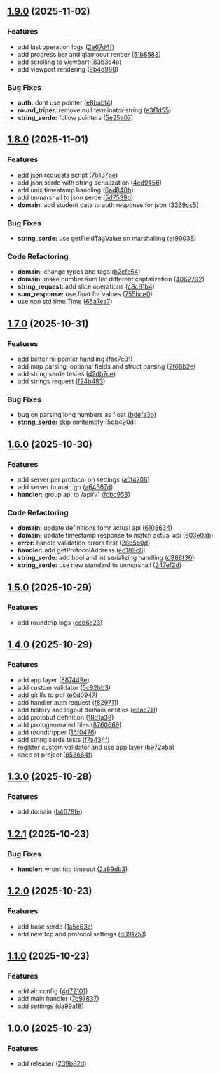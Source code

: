 ## [1.9.0](https://github.com/talDoFlemis/triprotocol-benchmark/compare/v1.8.0...v1.9.0) (2025-11-02)

### Features

* add last operation logs ([2e67d4f](https://github.com/talDoFlemis/triprotocol-benchmark/commit/2e67d4fa15b34473c2cd83fa37b1a9dbdb210a5c))
* add progress bar and glamoour render ([51b8588](https://github.com/talDoFlemis/triprotocol-benchmark/commit/51b85882ea7bb90d3ed712a1267282f269ae9293))
* add scrolling to viewport ([83b3c4a](https://github.com/talDoFlemis/triprotocol-benchmark/commit/83b3c4abdd15919ba0ac961f27482de5f44ab61f))
* add viewport rendering ([9b4d988](https://github.com/talDoFlemis/triprotocol-benchmark/commit/9b4d98824b0fa51bfa197b1302b534a6d329e9c8))

### Bug Fixes

* **auth:** dont use pointer ([e8babf4](https://github.com/talDoFlemis/triprotocol-benchmark/commit/e8babf46a27ca734990efaa3136488bacc3c57c9))
* **round_triper:** remove null terminator string ([e3f1d55](https://github.com/talDoFlemis/triprotocol-benchmark/commit/e3f1d55c5ff3d23aba9fb333c68a90c43990a831))
* **string_serde:** follow pointers ([5e25e07](https://github.com/talDoFlemis/triprotocol-benchmark/commit/5e25e072c77966f4e02f4a4ae7002d1271342b47))

## [1.8.0](https://github.com/talDoFlemis/triprotocol-benchmark/compare/v1.7.0...v1.8.0) (2025-11-01)

### Features

* add json requests script ([76137be](https://github.com/talDoFlemis/triprotocol-benchmark/commit/76137be32c4849e6a4a935b1474e8752332bc4e5))
* add json serde with string serialization ([4ed9456](https://github.com/talDoFlemis/triprotocol-benchmark/commit/4ed94563bf6167d0a14c884edf7a6002ef6387a0))
* add unix timestamp handling ([6ad848b](https://github.com/talDoFlemis/triprotocol-benchmark/commit/6ad848bd8b251c1e149d1c127a47eef205270d14))
* add unmarshall to json serde ([5d7539b](https://github.com/talDoFlemis/triprotocol-benchmark/commit/5d7539b03470bfca990da00499e5aba3516e2f42))
* **domain:** add student data to auth response for json ([3369cc5](https://github.com/talDoFlemis/triprotocol-benchmark/commit/3369cc545f8a5ec2990db40ac8660f8d24730551))

### Bug Fixes

* **string_serde:** use getFieldTagValue on marshalling ([ef90038](https://github.com/talDoFlemis/triprotocol-benchmark/commit/ef900381b8a0049416552b021a44ed3bff792a6b))

### Code Refactoring

* **domain:** change types and tags ([b2cfe54](https://github.com/talDoFlemis/triprotocol-benchmark/commit/b2cfe54c67093a1e1236e03341441c54ee911ee5))
* **domain:** make number sum list different captalization ([4062792](https://github.com/talDoFlemis/triprotocol-benchmark/commit/4062792a68f9895727408ed374b88ee69b86f8eb))
* **string_request:** add slice operations ([c8c81b4](https://github.com/talDoFlemis/triprotocol-benchmark/commit/c8c81b44617d3db920c1555c5bd45934fcdd8a50))
* **sum_response:** use float for values ([755bce0](https://github.com/talDoFlemis/triprotocol-benchmark/commit/755bce0bd92499f8bc792c930d563ff3eee49bf0))
* use non std time.Time ([65a7ea7](https://github.com/talDoFlemis/triprotocol-benchmark/commit/65a7ea7682833f0679139c68a0476a2092b614cf))

## [1.7.0](https://github.com/talDoFlemis/triprotocol-benchmark/compare/v1.6.0...v1.7.0) (2025-10-31)

### Features

* add better nil pointer handling ([fac7c81](https://github.com/talDoFlemis/triprotocol-benchmark/commit/fac7c81c8d7979e2ea0fa53f9c3f099373631f7d))
* add map parsing, optional fields and struct parsing ([2f68b2e](https://github.com/talDoFlemis/triprotocol-benchmark/commit/2f68b2eb326bc6cb539d1e55bbaebdd7d446bebf))
* add string serde testes ([d2db7ce](https://github.com/talDoFlemis/triprotocol-benchmark/commit/d2db7ce8dab5e68eb90ed844ae79dd1591d9faa0))
* add strings request ([f24b483](https://github.com/talDoFlemis/triprotocol-benchmark/commit/f24b483bb4611c1e9ba3ff65a20bf83d87825d6b))

### Bug Fixes

* bug on parsing long numbers as float ([bdefa3b](https://github.com/talDoFlemis/triprotocol-benchmark/commit/bdefa3ba6f905998dbed1819703af5bc2dffb15b))
* **string_serde:** skip omitempty ([5db490d](https://github.com/talDoFlemis/triprotocol-benchmark/commit/5db490d25367da21d464594f962f5980bd7ef395))

## [1.6.0](https://github.com/talDoFlemis/triprotocol-benchmark/compare/v1.5.0...v1.6.0) (2025-10-30)

### Features

* add server per protocol on settings ([a5f4706](https://github.com/talDoFlemis/triprotocol-benchmark/commit/a5f47062045ad97590ed1612e006685d81b7a051))
* add server to main.go ([a64367d](https://github.com/talDoFlemis/triprotocol-benchmark/commit/a64367d9eeb9e2d0b786cfd24307ba61cb1ef233))
* **handler:** group api to /api/v1 ([fcbc953](https://github.com/talDoFlemis/triprotocol-benchmark/commit/fcbc9533999fb5a4e04a2caa1c58541b0df6d0e4))

### Code Refactoring

* **domain:** update definitions fomr actual api ([6108634](https://github.com/talDoFlemis/triprotocol-benchmark/commit/6108634f255dc2439be8e8e70ae58fab461b4d7b))
* **domain:** update timestamp response to match actual api ([603e0ab](https://github.com/talDoFlemis/triprotocol-benchmark/commit/603e0abb5d76af88e44efcac09336e82453cac4a))
* **error:** handle validation errors first ([28b5b0d](https://github.com/talDoFlemis/triprotocol-benchmark/commit/28b5b0daa09ff48038336c5c22c2f18720fb4125))
* **handler:** add getProtocolAddress ([ed189c8](https://github.com/talDoFlemis/triprotocol-benchmark/commit/ed189c8e76f0cfe69f3f2c7f1faf81d8c6894a3d))
* **string_serde:** add bool and int serializing handling ([d888f36](https://github.com/talDoFlemis/triprotocol-benchmark/commit/d888f3626ef02a0dec7e59aca5e0726922bb8597))
* **string_serde:** use new standard to unmarshall ([247ef2d](https://github.com/talDoFlemis/triprotocol-benchmark/commit/247ef2d8ce6e5af1c150beae71dcee251cd85c49))

## [1.5.0](https://github.com/talDoFlemis/triprotocol-benchmark/compare/v1.4.0...v1.5.0) (2025-10-29)

### Features

* add roundtrip logs ([ceb6a23](https://github.com/talDoFlemis/triprotocol-benchmark/commit/ceb6a23c8c3616428bb0600e4af29048791e66d6))

## [1.4.0](https://github.com/talDoFlemis/triprotocol-benchmark/compare/v1.3.0...v1.4.0) (2025-10-29)

### Features

* add app layer ([887449e](https://github.com/talDoFlemis/triprotocol-benchmark/commit/887449ee538a124469e79982a0313b75510a00ba))
* add custom validator ([5c92bb3](https://github.com/talDoFlemis/triprotocol-benchmark/commit/5c92bb3a7c08bd308ae4bb316662fb2c00f8dc59))
* add git lfs to pdf ([e0d0947](https://github.com/talDoFlemis/triprotocol-benchmark/commit/e0d0947108fbdd64afe22a0aca39db76ef0c40e1))
* add handler auth request ([f829711](https://github.com/talDoFlemis/triprotocol-benchmark/commit/f8297110b2c61e5bc087fc0fb842cb2546a54f0a))
* add history and logout domain entities ([e8ae711](https://github.com/talDoFlemis/triprotocol-benchmark/commit/e8ae711fc5e82d6601c7eb0ae2c22280de6c7f19))
* add protobuf definition ([18d1a38](https://github.com/talDoFlemis/triprotocol-benchmark/commit/18d1a38125baf112360324e518fadb71d1787989))
* add protogenerated files ([8760669](https://github.com/talDoFlemis/triprotocol-benchmark/commit/8760669d5dff5723a64805b45a9e0268b7631cc7))
* add roundtripper ([16f0476](https://github.com/talDoFlemis/triprotocol-benchmark/commit/16f047652fcd7494eeb99872d1dd7cbfd9acba4e))
* add string serde tests ([f7a434f](https://github.com/talDoFlemis/triprotocol-benchmark/commit/f7a434fb04ba74cbad062f86fa67471fc5ad5797))
* register custom validator and use app layer ([b972aba](https://github.com/talDoFlemis/triprotocol-benchmark/commit/b972aba80a1f2508c23ed2b7380017324b0a767e))
* spec of project ([853684f](https://github.com/talDoFlemis/triprotocol-benchmark/commit/853684fcca7a99d951d8e812a960a2be6cab5666))

## [1.3.0](https://github.com/talDoFlemis/triprotocol-benchmark/compare/v1.2.1...v1.3.0) (2025-10-28)

### Features

* add domain ([b4678fe](https://github.com/talDoFlemis/triprotocol-benchmark/commit/b4678fecf4f72282326cd8c0ac7d6a93947e2390))

## [1.2.1](https://github.com/talDoFlemis/triprotocol-benchmark/compare/v1.2.0...v1.2.1) (2025-10-23)

### Bug Fixes

* **handler:** wront tcp timeout ([2a89db3](https://github.com/talDoFlemis/triprotocol-benchmark/commit/2a89db397f091d5a9a45232dec3b353522e5adfc))

## [1.2.0](https://github.com/talDoFlemis/triprotocol-benchmark/compare/v1.1.0...v1.2.0) (2025-10-23)

### Features

* add base serde ([1a5e63e](https://github.com/talDoFlemis/triprotocol-benchmark/commit/1a5e63eba41e1005bfe04dd9b3d34c86e8ee0df2))
* add new tcp and protocol settings ([d391251](https://github.com/talDoFlemis/triprotocol-benchmark/commit/d3912518fc1c4d47820011ff1cfae04f73d89c51))

## [1.1.0](https://github.com/talDoFlemis/triprotocol-benchmark/compare/v1.0.0...v1.1.0) (2025-10-23)

### Features

* add air config ([4d72101](https://github.com/talDoFlemis/triprotocol-benchmark/commit/4d72101ecb0a8501ac23e04b20dba89ec3ce8f60))
* add main handler ([7d97837](https://github.com/talDoFlemis/triprotocol-benchmark/commit/7d97837061e13a0d930439822a749509fc0bfac5))
* add settings ([da99a18](https://github.com/talDoFlemis/triprotocol-benchmark/commit/da99a18be181f5e2e746f6e44d9d8d037460973f))

## 1.0.0 (2025-10-23)

### Features

* add releaser ([239b82d](https://github.com/talDoFlemis/triprotocol-benchmark/commit/239b82d47c9d2cee847e3b087d60fa0e87e01ceb))
